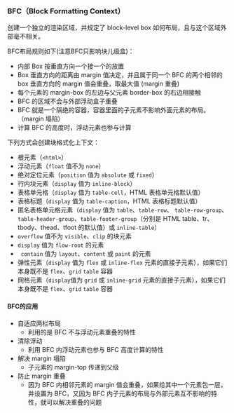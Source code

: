 ### BFC（Block Formatting Context）

创建一个独立的渲染区域，并规定了 block-level box 如何布局，且与这个区域外部毫不相关。

BFC布局规则如下(注意BFC只影响块儿级盒)：

- 内部 Box 按垂直方向一个接一个的放置
- Box 垂直方向的距离由 margin 值决定，并且属于同一个 BFC 的两个相邻的 box 垂直方向的 margin 值会重叠，取最大值 (margin 重叠)
- 每个元素的 margin-box 的左边与父元素 border-box 的右边相接触
- BFC 的区域不会与外部浮动盒子重叠
- BFC 就是一个隔绝的容器，容器里面的子元素不影响外面元素的布局。（margin 塌陷）
- 计算 BFC 的高度时，浮动元素也参与计算

下列方式会创建块格式化上下文：

- 根元素（`<html>`）
- 浮动元素（` float ` 值不为 `none`）
- 绝对定位元素（` position ` 值为 `absolute` 或 `fixed`）
- 行内块元素（` display ` 值为 `inline-block`）
- 表格单元格（` display ` 值为 `table-cell`，HTML 表格单元格默认值）
- 表格标题（` display ` 值为 `table-caption`，HTML 表格标题默认值）
- 匿名表格单元格元素（` display ` 值为 `table`、`table-row`、 `table-row-group`、`table-header-group`、`table-footer-group`（分别是 HTML table、tr、tbody、thead、tfoot 的默认值）或 `inline-table`）
- `overflow` 值不为 `visible`、`clip` 的块元素
- `display` 值为 `flow-root` 的元素
- ` contain` 值为 `layout`、`content` 或 `paint` 的元素
- 弹性元素（`display` 值为 `flex` 或 `inline-flex` 元素的直接子元素），如果它们本身既不是 ` flex `、` grid ` `table` 容器
- 网格元素（` display `值为 `grid` 或 `inline-grid` 元素的直接子元素），如果它们本身既不是 ` flex `、` grid ` `table` 容器

#### BFC的应用

- 自适应两栏布局
  - 利用的是 BFC 不与浮动元素重叠的特性
- 清除浮动
  - 利用 BFC 内浮动元素也参与 BFC 高度计算的特性
- 解决 margin 塌陷
  - 子元素的 margin-top 传递到父级
- 防止 margin 重叠
  - 因为 BFC 内相邻元素的 margin 值会重叠，如果给其中一个元素包一层，并设置为 BFC，又因为 BFC 内子元素的布局与外部元素互不影响的特性，就可以解决重叠的问题